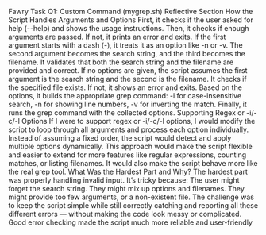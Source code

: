 Fawry Task
Q1: Custom Command (mygrep.sh)
Reflective Section
How the Script Handles Arguments and Options
First, it checks if the user asked for help (--help) and shows the usage instructions.
Then, it checks if enough arguments are passed. If not, it prints an error and exits.
If the first argument starts with a dash (-), it treats it as an option like -n or -v.
The second argument becomes the search string, and the third becomes the filename.
It validates that both the search string and the filename are provided and correct.
If no options are given, the script assumes the first argument is the search string and the second is the filename.
It checks if the specified file exists. If not, it shows an error and exits.
Based on the options, it builds the appropriate grep command:
-i for case-insensitive search,
-n for showing line numbers,
-v for inverting the match.
Finally, it runs the grep command with the collected options.
Supporting Regex or -i/-c/-l Options
If I were to support regex or -i/-c/-l options, I would modify the script to loop through all arguments and process each option individually.
Instead of assuming a fixed order, the script would detect and apply multiple options dynamically.
This approach would make the script flexible and easier to extend for more features like regular expressions, counting matches, or listing filenames.
It would also make the script behave more like the real grep tool.
What Was the Hardest Part and Why?
The hardest part was properly handling invalid input.
It’s tricky because:
The user might forget the search string.
They might mix up options and filenames.
They might provide too few arguments, or a non-existent file.
The challenge was to keep the script simple while still correctly catching and reporting all these different errors — without making the code look messy or complicated.
Good error checking made the script much more reliable and user-friendly

